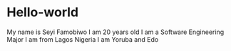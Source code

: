 # Hello-world
My name is Seyi Famobiwo
I am 20 years old
I am a Software Engineering Major 
I am from Lagos Nigeria
I am Yoruba and Edo
